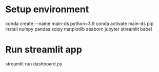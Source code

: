 # Setup environment

conda create --name main-ds python=3.9
conda activate main-ds
pip install numpy pandas scipy matplotlib seaborn jupyter streamlit babel


# Run streamlit app
streamlit run dashboard.py